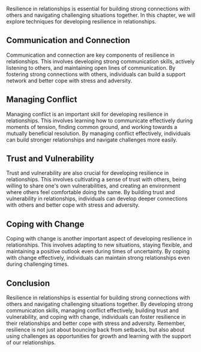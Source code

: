 
Resilience in relationships is essential for building strong connections with others and navigating challenging situations together. In this chapter, we will explore techniques for developing resilience in relationships.

Communication and Connection
----------------------------

Communication and connection are key components of resilience in relationships. This involves developing strong communication skills, actively listening to others, and maintaining open lines of communication. By fostering strong connections with others, individuals can build a support network and better cope with stress and adversity.

Managing Conflict
-----------------

Managing conflict is an important skill for developing resilience in relationships. This involves learning how to communicate effectively during moments of tension, finding common ground, and working towards a mutually beneficial resolution. By managing conflict effectively, individuals can build stronger relationships and navigate challenges more easily.

Trust and Vulnerability
-----------------------

Trust and vulnerability are also crucial for developing resilience in relationships. This involves cultivating a sense of trust with others, being willing to share one's own vulnerabilities, and creating an environment where others feel comfortable doing the same. By building trust and vulnerability in relationships, individuals can develop deeper connections with others and better cope with stress and adversity.

Coping with Change
------------------

Coping with change is another important aspect of developing resilience in relationships. This involves adapting to new situations, staying flexible, and maintaining a positive outlook even during times of uncertainty. By coping with change effectively, individuals can maintain strong relationships even during challenging times.

Conclusion
----------

Resilience in relationships is essential for building strong connections with others and navigating challenging situations together. By developing strong communication skills, managing conflict effectively, building trust and vulnerability, and coping with change, individuals can foster resilience in their relationships and better cope with stress and adversity. Remember, resilience is not just about bouncing back from setbacks, but also about using challenges as opportunities for growth and learning with the support of our relationships.
